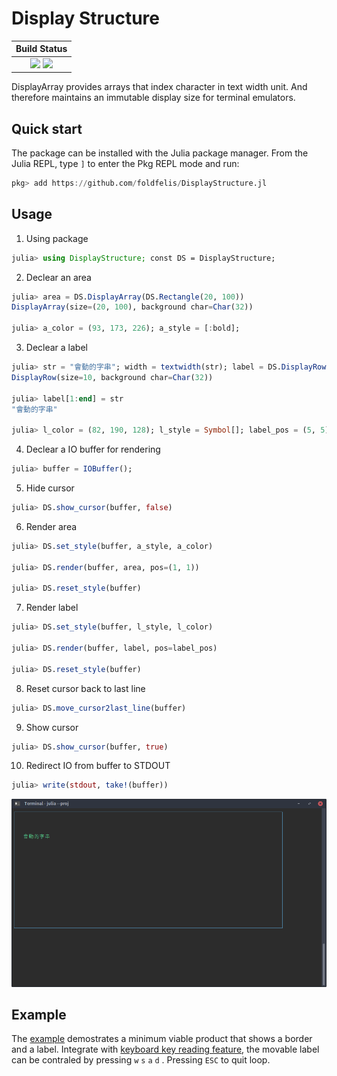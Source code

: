 # Display Structure

| **Build Status**                                              |
|:-------------------------------------------------------------:|
| [![][travis-img]][travis-url] [![][codecov-img]][codecov-url] |

[travis-img]: https://travis-ci.com/foldfelis/DisplayStructure.jl.svg?branch=master

[travis-url]: https://travis-ci.com/github/foldfelis/DisplayStructure.jl

[codecov-img]: https://codecov.io/gh/foldfelis/DisplayStructure.jl/branch/master/graph/badge.svg

[codecov-url]: https://codecov.io/gh/foldfelis/DisplayStructure.jl

DisplayArray provides arrays that index character in text width unit. And therefore maintains an immutable display size for terminal emulators.

## Quick start

The package can be installed with the Julia package manager.
From the Julia REPL, type `]` to enter the Pkg REPL mode and run:

```julia
pkg> add https://github.com/foldfelis/DisplayStructure.jl
```

## Usage

1. Using package

```julia
julia> using DisplayStructure; const DS = DisplayStructure;
```

2. Declear an area

```julia
julia> area = DS.DisplayArray(DS.Rectangle(20, 100))
DisplayArray(size=(20, 100), background char=Char(32))

julia> a_color = (93, 173, 226); a_style = [:bold];
```

3. Declear a label

```julia
julia> str = "會動的字串"; width = textwidth(str); label = DS.DisplayRow(width)
DisplayRow(size=10, background char=Char(32))

julia> label[1:end] = str
"會動的字串"

julia> l_color = (82, 190, 128); l_style = Symbol[]; label_pos = (5, 5);
```

4. Declear a IO buffer for rendering

```julia
julia> buffer = IOBuffer();
```

5. Hide cursor

```julia
julia> DS.show_cursor(buffer, false)
```

6. Render area

```julia
julia> DS.set_style(buffer, a_style, a_color)

julia> DS.render(buffer, area, pos=(1, 1))

julia> DS.reset_style(buffer)
```

7. Render label

```julia
julia> DS.set_style(buffer, l_style, l_color)

julia> DS.render(buffer, label, pos=label_pos)

julia> DS.reset_style(buffer)
```

8. Reset cursor back to last line

```julia
julia> DS.move_cursor2last_line(buffer)
```

9. Show cursor

```julia
julia> DS.show_cursor(buffer, true)
```

10. Redirect IO from buffer to STDOUT

```julia
julia> write(stdout, take!(buffer))
```

![](gallery/usage.png)

## Example

The [example](example/example.jl) demostrates a minimum viable product
that shows a border and a label.
Integrate with
[keyboard key reading feature](https://gist.github.com/foldfelis/375dc13b2d3be792fdf029466d7761d0),
the movable label can be contraled by pressing `w` `s` `a` `d` .
Pressing `ESC` to quit loop.
